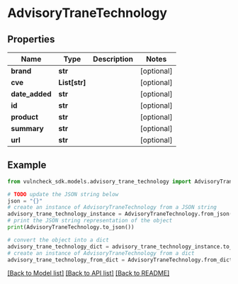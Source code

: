 # AdvisoryTraneTechnology


## Properties

Name | Type | Description | Notes
------------ | ------------- | ------------- | -------------
**brand** | **str** |  | [optional] 
**cve** | **List[str]** |  | [optional] 
**date_added** | **str** |  | [optional] 
**id** | **str** |  | [optional] 
**product** | **str** |  | [optional] 
**summary** | **str** |  | [optional] 
**url** | **str** |  | [optional] 

## Example

```python
from vulncheck_sdk.models.advisory_trane_technology import AdvisoryTraneTechnology

# TODO update the JSON string below
json = "{}"
# create an instance of AdvisoryTraneTechnology from a JSON string
advisory_trane_technology_instance = AdvisoryTraneTechnology.from_json(json)
# print the JSON string representation of the object
print(AdvisoryTraneTechnology.to_json())

# convert the object into a dict
advisory_trane_technology_dict = advisory_trane_technology_instance.to_dict()
# create an instance of AdvisoryTraneTechnology from a dict
advisory_trane_technology_from_dict = AdvisoryTraneTechnology.from_dict(advisory_trane_technology_dict)
```
[[Back to Model list]](../README.md#documentation-for-models) [[Back to API list]](../README.md#documentation-for-api-endpoints) [[Back to README]](../README.md)


